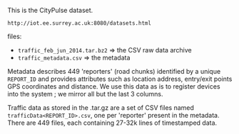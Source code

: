 This is the CityPulse dataset.

	http://iot.ee.surrey.ac.uk:8080/datasets.html


files:
- `traffic_feb_jun_2014.tar.bz2` => the CSV raw data archive
- `traffic_metadata.csv`         => the metadata

Metadata describes 449 'reporters' (road chunks) identified by a unique
`REPORT_ID` and provides attributes such as location address, entry/exit
points GPS coordinates and distance.  We use this data as is to register
devices into the system ; we mirror all but the last 3 columns.

Traffic data as stored in the .tar.gz are a set of CSV files named
`trafficData<REPORT_ID>.csv`, one per 'reporter' present in the metadata.
There are 449 files, each containing 27-32k lines of timestamped data.
